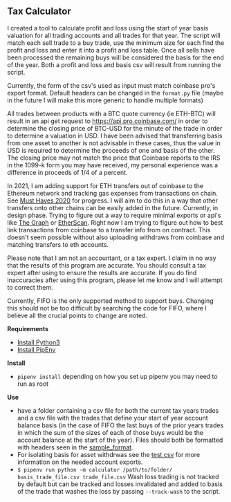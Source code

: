 ## Tax Calculator

I created a tool to calculate profit and loss using the start of year basis
valuation for all trading accounts and all trades for that year. The script will
match each sell trade to a buy trade, use the minimum size for each find the
profit and loss and enter it into a profit and loss table. Once all sells have
been processed the remaining buys will be considered the basis for the end of
the year. Both a profit and loss and basis csv will result from running the
script.

Currently, the form of the csv's used as input must match coinbase pro's export
format. Default headers can be changed in the `format.py` file (maybe in the
future I will make this more generic to handle multiple formats)

All trades between products with a BTC quote currency (ie ETH-BTC) will result
in an api get request to https://api.pro.coinbase.com/ in order to determine the
closing price of BTC-USD for the minute of the trade in order to determine a
valuation in USD. I have been advised that transferring basis from one asset to 
another is not advisable in these cases, thus the value in USD is required to
determine the proceeds of one and basis of the other. The closing price may not
match the price that Coinbase reports to the IRS in the 1099-k form you may have
received, my personal experience was a difference in proceeds of 1/4 of a
percent. 

In 2021, I am adding support for ETH transfers out of coinbase to the Ethereum
network and tracking gas expenses from transactions on chain. See
[Must Haves 2020](https://github.com/rev3ks/Crypto-Tax-Calculator/projects/3)
for progress. I will aim to do this in a way that other transfers onto other
chains can be easily added in the future. Currently, in design phase. Trying to
figure out a way to require minimal exports or api's like
[The Graph](https://thegraph.com) or [EtherScan](https://etherscan.io). Right
now I am trying to figure out how to best link transactions from coinbase to a
transfer info from on contract. This doesn't seem possible without also
uploading withdraws from coinbase and matching transfers to eth accounts. 

Please note that I am not an accountant, or a tax expert. I claim in no way that
the results of this program are accurate. You should consult a tax expert after
using to ensure the results are accurate. If you do find inaccuracies after
using this program, please let me know and I will attempt to correct them. 

Currently, FIFO is the only supported method to support buys. Changing this
should not be too difficult by searching the code for FIFO, where I believe all
the crucial points to change are noted. 

**Requirements**
* [Install Python3](http://docs.python-guide.org/en/latest/starting/install3)
* [Install PipEnv](https://docs.pipenv.org/)

**Install**
* `pipenv install` depending on how you set up pipenv you may need to run as root

**Use**
* have a folder containing a csv file for both the current tax years trades and 
  a csv file with the trades that define your start of year account balance
  basis (in the case of FIFO the last buys of the prior years trades in which 
  the sum of the sizes of each of those buys would be the account balance at the
  start of the year). Files should both be formatted with headers seen in the
  [sample_format](sample_format.csv).
* For isolating basis for asset withdrwas see the [test csv](test/README.md) 
  for more information on the needed account exports. 
* `$ pipenv run python -m calculator /path/to/folder/ basis_trade_file.csv trade_file.csv`
  Wash loss trading is not tracked by default but can be tracked and losses 
  invalidated and added to basis of the trade that washes the loss by passing
  `--track-wash` to the script.